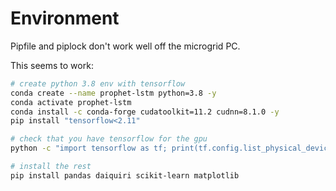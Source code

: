 # Environment

Pipfile and piplock don't work well off the microgrid PC.

This seems to work:

```bash
# create python 3.8 env with tensorflow
conda create --name prophet-lstm python=3.8 -y
conda activate prophet-lstm
conda install -c conda-forge cudatoolkit=11.2 cudnn=8.1.0 -y
pip install "tensorflow<2.11"

# check that you have tensorflow for the gpu
python -c "import tensorflow as tf; print(tf.config.list_physical_devices('GPU'))"

# install the rest
pip install pandas daiquiri scikit-learn matplotlib
```